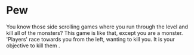 Pew
===

You know those side scrolling games where you run through the level and kill all of the monsters? This game is like that, except you are a monster. 'Players' race towards you from the left, wanting to kill you. It is your objective to kill them .
